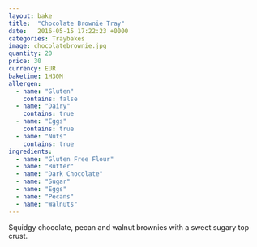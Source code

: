 ```yaml
---
layout: bake
title:  "Chocolate Brownie Tray"
date:   2016-05-15 17:22:23 +0000
categories: Traybakes
image: chocolatebrownie.jpg
quantity: 20
price: 30
currency: EUR
baketime: 1H30M
allergen:
  - name: "Gluten"
    contains: false
  - name: "Dairy"
    contains: true
  - name: "Eggs"
    contains: true
  - name: "Nuts"
    contains: true
ingredients:
  - name: "Gluten Free Flour"
  - name: "Butter"
  - name: "Dark Chocolate"
  - name: "Sugar"
  - name: "Eggs"
  - name: "Pecans"
  - name: "Walnuts"
---
```

Squidgy chocolate, pecan and walnut brownies with a sweet sugary top crust.
